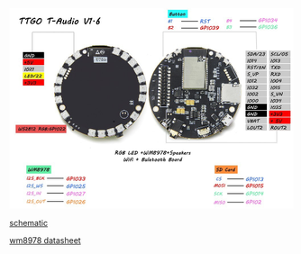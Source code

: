 ![TAudio v1.6](documentation/pin-out.jpg)

[schematic](documentation/schematic.pdf)

[wm8978 datasheet](documentation/WM8978_v4.5.pdf)
